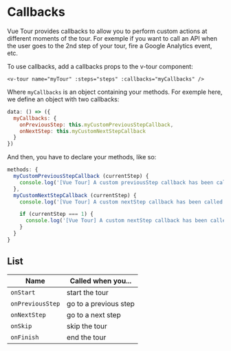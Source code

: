 # Callbacks

Vue Tour provides callbacks to allow you to perform custom actions at different moments of the tour. For exemple if you want to call an API when the user goes to the 2nd step of your tour, fire a Google Analytics event, etc.

To use callbacks, add a callbacks props to the v-tour component:

```vue
<v-tour name="myTour" :steps="steps" :callbacks="myCallbacks" />
```

Where `myCallbacks` is an object containing your methods. For exemple here, we define an object with two callbacks:

```js
data: () => ({
  myCallbacks: {
    onPreviousStep: this.myCustomPreviousStepCallback,
    onNextStep: this.myCustomNextStepCallback
  }
})
```

And then, you have to declare your methods, like so:

```js
methods: {
  myCustomPreviousStepCallback (currentStep) {
    console.log('[Vue Tour] A custom previousStep callback has been called on step ' + (currentStep + 1))
  },
  myCustomNextStepCallback (currentStep) {
    console.log('[Vue Tour] A custom nextStep callback has been called on step ' + (currentStep + 1))

    if (currentStep === 1) {
      console.log('[Vue Tour] A custom nextStep callback has been called from step 2 to step 3')
    }
  }
}
```

## List

| Name | Called when you... |
| --- | --- |
| `onStart` | start the tour |
| `onPreviousStep` | go to a previous step |
| `onNextStep` | go to a next step |
| `onSkip` | skip the tour |
| `onFinish` | end the tour |

